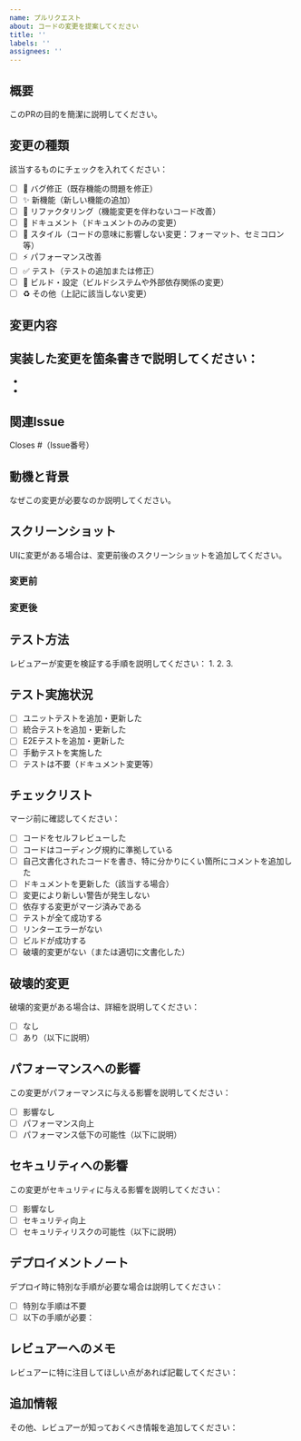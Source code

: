 ```yaml
---
name: プルリクエスト
about: コードの変更を提案してください
title: ''
labels: ''
assignees: ''
---
```


## 概要
このPRの目的を簡潔に説明してください。

## 変更の種類
該当するものにチェックを入れてください：
- [ ] 🐛 バグ修正（既存機能の問題を修正）
- [ ] ✨ 新機能（新しい機能の追加）
- [ ] 🔨 リファクタリング（機能変更を伴わないコード改善）
- [ ] 📝 ドキュメント（ドキュメントのみの変更）
- [ ] 💄 スタイル（コードの意味に影響しない変更：フォーマット、セミコロン等）
- [ ] ⚡️ パフォーマンス改善
- [ ] ✅ テスト（テストの追加または修正）
- [ ] 🔧 ビルド・設定（ビルドシステムや外部依存関係の変更）
- [ ] ♻️ その他（上記に該当しない変更）

## 変更内容
実装した変更を箇条書きで説明してください：
- 
- 
- 

## 関連Issue
Closes #（Issue番号）

## 動機と背景
なぜこの変更が必要なのか説明してください。

## スクリーンショット
UIに変更がある場合は、変更前後のスクリーンショットを追加してください。

### 変更前
<!-- スクリーンショットを追加 -->

### 変更後
<!-- スクリーンショットを追加 -->

## テスト方法
レビュアーが変更を検証する手順を説明してください：
1. 
2. 
3. 

## テスト実施状況
- [ ] ユニットテストを追加・更新した
- [ ] 統合テストを追加・更新した
- [ ] E2Eテストを追加・更新した
- [ ] 手動テストを実施した
- [ ] テストは不要（ドキュメント変更等）

## チェックリスト
マージ前に確認してください：
- [ ] コードをセルフレビューした
- [ ] コードはコーディング規約に準拠している
- [ ] 自己文書化されたコードを書き、特に分かりにくい箇所にコメントを追加した
- [ ] ドキュメントを更新した（該当する場合）
- [ ] 変更により新しい警告が発生しない
- [ ] 依存する変更がマージ済みである
- [ ] テストが全て成功する
- [ ] リンターエラーがない
- [ ] ビルドが成功する
- [ ] 破壊的変更がない（または適切に文書化した）

## 破壊的変更
破壊的変更がある場合は、詳細を説明してください：
- [ ] なし
- [ ] あり（以下に説明）

<!-- 破壊的変更の詳細を記載 -->

## パフォーマンスへの影響
この変更がパフォーマンスに与える影響を説明してください：
- [ ] 影響なし
- [ ] パフォーマンス向上
- [ ] パフォーマンス低下の可能性（以下に説明）

<!-- パフォーマンスへの影響の詳細を記載 -->

## セキュリティへの影響
この変更がセキュリティに与える影響を説明してください：
- [ ] 影響なし
- [ ] セキュリティ向上
- [ ] セキュリティリスクの可能性（以下に説明）

<!-- セキュリティへの影響の詳細を記載 -->

## デプロイメントノート
デプロイ時に特別な手順が必要な場合は説明してください：
- [ ] 特別な手順は不要
- [ ] 以下の手順が必要：

<!-- デプロイ手順を記載 -->

## レビュアーへのメモ
レビュアーに特に注目してほしい点があれば記載してください：

## 追加情報
その他、レビュアーが知っておくべき情報を追加してください：
